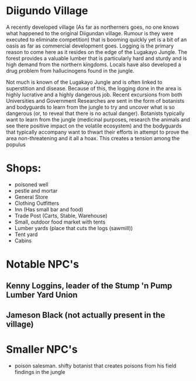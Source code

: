 # Diigundo Village

A recently developed village (As far as northerners goes, no one knows what happened to the original Diigundan village. Rumour is they were executed to eliminate competition) that is booming quickly yet is a bit of an oasis as far as commercial development goes. Logging is the primary reason to come here as it resides on the edge of the Lugakayo Jungle. The forest provides a valuable lumber that is particularly hard and sturdy and is high demand from the northern kingdoms. Locals have also developed a drug problem from hallucinogens found in the jungle.

Not much is known of the Lugakayo Jungle and is often linked to superstition and disease. Because of this, the logging done in the area is highly lucrative and a highly dangerous job. Recent excursions from both Universities and Government Researches are sent in the form of botanists and bodyguards to learn from the jungle to try and uncover what is so dangerous (or, to reveal that there is no actual danger). Botanists typically want to learn from the jungle (medicinal purposes, research the animals and see there positive impact on the volatile ecosystem) and the bodyguards that typically accompany want to thwart their efforts in attempt to prove the area non-threatening and it all a hoax. This creates a tension among the populus 

# Shops: 

- poisoned well
- pestle and mortar
- General Store
- Clothing Outfitters
- Inn (Has small bar and food)
- Trade Post (Carts, Stable, Warehouse)
- Small, outdoor food market with tents
- Lumber  yards (place that cuts the logs (sawmill))
- Tent yard
- Cabins

# Notable NPC's

## Kenny Loggins, leader of the Stump 'n Pump Lumber Yard Union

## Jameson Black (not actually present in the village)

##

# Smaller NPC's
- poison salesman. shifty botanist that creates poisons from his field findings in the jungle